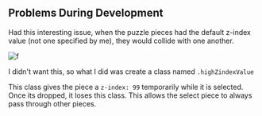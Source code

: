 ## Problems During Development

Had this interesting issue, when the puzzle pieces had the default z-index value (not one specified by me), they would collide with one another. 

![f](https://imgur.com/6ZiIR9p.gif)

I didn't want this, so what I did was create a class named `.highZindexValue`


This class gives the piece a `z-index: 99` temporarily while it is selected. Once its dropped, it loses this class. This allows the select piece to always pass through other pieces. 
